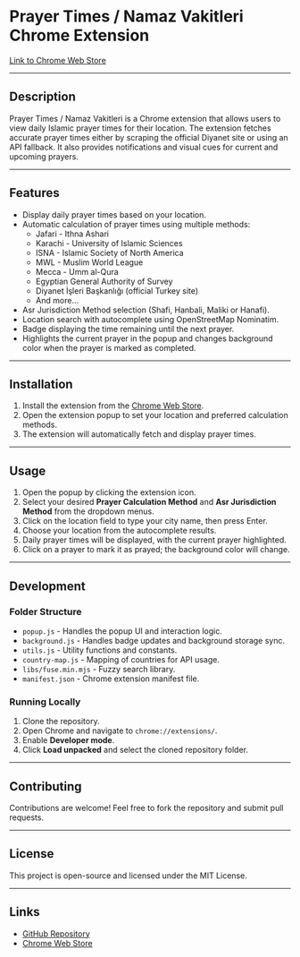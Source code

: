 # Prayer Times / Namaz Vakitleri Chrome Extension

[Link to Chrome Web Store](https://chromewebstore.google.com/detail/prayer-times-namaz-vakitl/oimnhapeodnoooifimgnjcbnjoedbiln)

---

## Description

Prayer Times / Namaz Vakitleri is a Chrome extension that allows users to view daily Islamic prayer times for their location. The extension fetches accurate prayer times either by scraping the official Diyanet site or using an API fallback. It also provides notifications and visual cues for current and upcoming prayers.

---

## Features

* Display daily prayer times based on your location.
* Automatic calculation of prayer times using multiple methods:
  * Jafari - Ithna Ashari
  * Karachi - University of Islamic Sciences
  * ISNA - Islamic Society of North America
  * MWL - Muslim World League
  * Mecca - Umm al-Qura
  * Egyptian General Authority of Survey
  * Diyanet İşleri Başkanlığı (official Turkey site)
  * And more...
* Asr Jurisdiction Method selection (Shafi, Hanbali, Maliki or Hanafi).
* Location search with autocomplete using OpenStreetMap Nominatim.
* Badge displaying the time remaining until the next prayer.
* Highlights the current prayer in the popup and changes background color when the prayer is marked as completed.

---

## Installation

1. Install the extension from the [Chrome Web Store](https://chromewebstore.google.com/detail/prayer-times-namaz-vakitl/oimnhapeodnoooifimgnjcbnjoedbiln).
2. Open the extension popup to set your location and preferred calculation methods.
3. The extension will automatically fetch and display prayer times.

---

## Usage

1. Open the popup by clicking the extension icon.
2. Select your desired **Prayer Calculation Method** and **Asr Jurisdiction Method** from the dropdown menus.
3. Click on the location field to type your city name, then press Enter.
4. Choose your location from the autocomplete results.
5. Daily prayer times will be displayed, with the current prayer highlighted.
6. Click on a prayer to mark it as prayed; the background color will change.

---

## Development

### Folder Structure

* `popup.js` - Handles the popup UI and interaction logic.
* `background.js` - Handles badge updates and background storage sync.
* `utils.js` - Utility functions and constants.
* `country-map.js` - Mapping of countries for API usage.
* `libs/fuse.min.mjs` - Fuzzy search library.
* `manifest.json` - Chrome extension manifest file.

### Running Locally

1. Clone the repository.
2. Open Chrome and navigate to `chrome://extensions/`.
3. Enable **Developer mode**.
4. Click **Load unpacked** and select the cloned repository folder.

---

## Contributing

Contributions are welcome! Feel free to fork the repository and submit pull requests.

---

## License

This project is open-source and licensed under the MIT License.

---

## Links

* [GitHub Repository](https://github.com/9iiota/prayer-times-namaz-vakitleri-extension)
* [Chrome Web Store](https://chromewebstore.google.com/detail/prayer-times-namaz-vakitl/oimnhapeodnoooifimgnjcbnjoedbiln)
